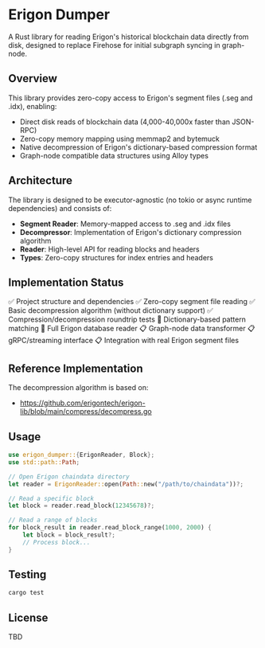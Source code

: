 # Erigon Dumper

A Rust library for reading Erigon's historical blockchain data directly from disk, designed to replace Firehose for initial subgraph syncing in graph-node.

## Overview

This library provides zero-copy access to Erigon's segment files (.seg and .idx), enabling:
- Direct disk reads of blockchain data (4,000-40,000x faster than JSON-RPC)
- Zero-copy memory mapping using memmap2 and bytemuck
- Native decompression of Erigon's dictionary-based compression format
- Graph-node compatible data structures using Alloy types

## Architecture

The library is designed to be executor-agnostic (no tokio or async runtime dependencies) and consists of:

- **Segment Reader**: Memory-mapped access to .seg and .idx files
- **Decompressor**: Implementation of Erigon's dictionary compression algorithm
- **Reader**: High-level API for reading blocks and headers
- **Types**: Zero-copy structures for index entries and headers

## Implementation Status

✅ Project structure and dependencies
✅ Zero-copy segment file reading
✅ Basic decompression algorithm (without dictionary support)
✅ Compression/decompression roundtrip tests
🚧 Dictionary-based pattern matching
🚧 Full Erigon database reader
📋 Graph-node data transformer
📋 gRPC/streaming interface
📋 Integration with real Erigon segment files

## Reference Implementation

The decompression algorithm is based on:
- https://github.com/erigontech/erigon-lib/blob/main/compress/decompress.go

## Usage

```rust
use erigon_dumper::{ErigonReader, Block};
use std::path::Path;

// Open Erigon chaindata directory
let reader = ErigonReader::open(Path::new("/path/to/chaindata"))?;

// Read a specific block
let block = reader.read_block(12345678)?;

// Read a range of blocks
for block_result in reader.read_block_range(1000, 2000) {
    let block = block_result?;
    // Process block...
}
```

## Testing

```bash
cargo test
```

## License

TBD